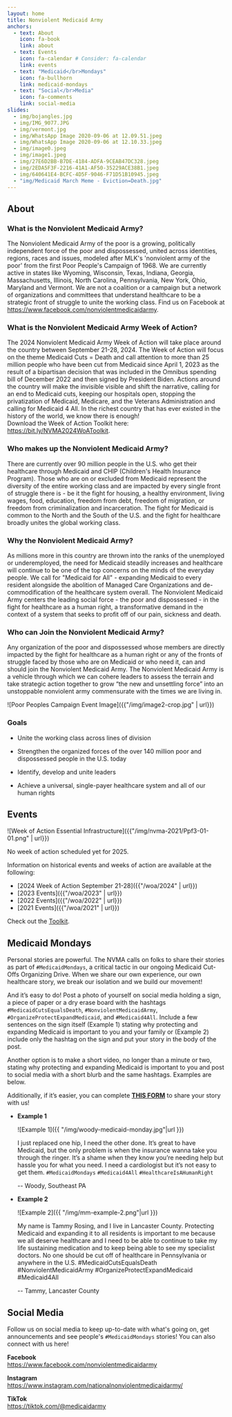 ```yaml
---
layout: home
title: Nonviolent Medicaid Army
anchors:
  - text: About
    icon: fa-book
    link: about
  - text: Events
    icon: fa-calendar # Consider: fa-calendar
    link: events
  - text: "Medicaid</br>Mondays"
    icon: fa-bullhorn
    link: medicaid-mondays
  - text: "Social</br>Media"
    icon: fa-comments
    link: social-media
slides:
  - img/bojangles.jpg
  - img/IMG_9077.JPG
  - img/vermont.jpg
  - img/WhatsApp Image 2020-09-06 at 12.09.51.jpeg
  - img/WhatsApp Image 2020-09-06 at 12.10.33.jpeg
  - img/image0.jpeg
  - img/image1.jpeg
  - img/27E6D2BB-B7DE-4184-ADFA-9CEAB47DC328.jpeg
  - img/2EDA5F3F-2216-41A1-AF50-35229ACE38B1.jpeg
  - img/640641E4-BCFC-4D5F-9046-F71D51B10945.jpeg
  - "img/Medicaid March Meme - Eviction=Death.jpg"
---
```


## About

### What is the Nonviolent Medicaid Army?

The Nonviolent Medicaid Army of the poor is a growing, politically
independent force of the poor and dispossessed, united across
identities, regions, races and issues, modeled after MLK's 'nonviolent
army of the poor' from the first Poor People's Campaign of 1968. We
are currently active in states like Wyoming, Wisconsin, Texas,
Indiana, Georgia, Massachusetts, Illinois, North Carolina,
Pennsylvania, New York, Ohio, Maryland and Vermont. We are not a
coalition or a campaign but a network of organizations and committees
that understand healthcare to be a strategic front of struggle to
unite the working class. Find us on Facebook at
<https://www.facebook.com/nonviolentmedicaidarmy>.

### What is the Nonviolent Medicaid Army Week of Action?

The 2024 Nonviolent Medicaid Army Week of Action will take place
around the country between September 21-28, 2024. The Week of Action
will focus on the theme Medicaid Cuts = Death and call attention to
more than 25 million people who have been cut from Medicaid since
April 1, 2023 as the result of a bipartisan decision that was included
in the Omnibus spending bill of December 2022 and then signed by
President Biden. Actions around the country will make the invisible
visible and shift the narrative, calling for an end to Medicaid cuts,
keeping our hospitals open, stopping the privatization of Medicaid,
Medicare, and the Veterans Administration and calling for Medicaid 4
All. In the richest country that has ever existed in the history of
the world, we know there is enough!  
Download the Week of Action Toolkit here:
<https://bit.ly/NVMA2024WoAToolkit>.

### Who makes up the Nonviolent Medicaid Army?

There are currently over 90 million people in the U.S. who get
their healthcare through Medicaid and CHIP (Children's Health
Insurance Program). Those who are on or excluded from Medicaid 
represent the diversity of the entire working class and are 
impacted by every single front of struggle there is - be it 
the fight for housing, a healthy environment, living wages, 
food, education, freedom from debt, freedom of migration, or 
freedom from criminalization and incarceration. The fight for 
Medicaid is common to the North and the South of the U.S. 
and the fight for healthcare broadly unites the global working class.


### Why the Nonviolent Medicaid Army?

As millions more in this country are thrown into the ranks of the
unemployed or underemployed, the need for Medicaid steadily increases
and healthcare will continue to be one of the top concerns
on the minds of the everyday people. We call for "Medicaid for All" - 
expanding Medicaid to every resident alongside the abolition of
Managed Care Organizations and de-commodification of the healthcare
system overall. The Nonviolent Medicaid Army centers the leading
social force - the poor and dispossessed - in the fight for healthcare
as a human right, a transformative demand in the context of a system
that seeks to profit off of our pain, sickness and death.


### Who can Join the Nonviolent Medicaid Army?

Any organization of the poor and dispossessed whose members are
directly impacted by the fight for healthcare as a human right or any
of the fronts of struggle faced by those who are on Medicaid or who
need it, can and should join the Nonviolent Medicaid Army. The
Nonviolent Medicaid Army is a vehicle through which we can cohere
leaders to assess the terrain and take strategic action together to
grow “the new and unsettling force” into an unstoppable nonviolent
army commensurate with the times we are living in.

![Poor Peoples Campaign Event Image]({{"/img/image2-crop.jpg" | url}})

### Goals

- Unite the working class across lines of division

- Strengthen the organized forces of the over 140 million poor and
  dispossessed people in the U.S. today

- Identify, develop and unite leaders

- Achieve a universal, single-payer healthcare system and all of our
  human rights


## Events

![Week of Action Essential Infrastructure]({{"/img/nvma-2021/Ppf3-01-01.png" | url}})

No week of action scheduled yet for 2025.

Information on historical events and weeks of action are available at the following:

- [2024 Week of Action September 21-28]({{"/woa/2024" | url}})
- [2023 Events]({{"/woa/2023" | url}})
- [2022 Events]({{"/woa/2022" | url}})
- [2021 Events]({{"/woa/2021" | url}})

Check out the [Toolkit](https://docs.google.com/document/d/143woVyrS6FDwORDoFvCDDErZUBMaOVIQTy_Zj-6e5Vg).

<div style="clear:both;"></div>

## Medicaid Mondays

Personal stories are powerful. The NVMA calls on folks to share their
stories as part of `#MedicaidMondays`, a critical tactic in our ongoing
Medicaid Cut-Offs Organizing Drive. When we share our own experience,
our own healthcare story, we break our isolation and we build our
movement!

And it’s easy to do!  Post a photo of yourself on social media holding
a sign, a piece of paper or a dry erase board with the hashtags
`#MedicaidCutsEqualsDeath`, `#NonviolentMedicaidArmy`,
`#OrganizeProtectExpandMedicaid`, and `#Medicaid4All`.  Include a few
sentences on the sign itself (Example 1) stating why protecting and
expanding Medicaid is important to you and your family or (Example 2)
include only the hashtag on the sign and put your story in the body of
the post.

Another option is to make a short video, no longer than a minute or
two, stating why protecting and expanding Medicaid is important to you
and post to social media with a short blurb and the same
hashtags. Examples are below.

Additionally, if it’s easier, you can complete [**THIS
FORM**](https://forms.gle/JsW4LCHouoEz2mZy5) to share your story with
us!

- **Example 1**

    ![Example 1]({{ "/img/woody-medicaid-monday.jpg"|url }})

    I just replaced one hip, I need the other done. It’s great to have
    Medicaid, but the only problem is when the insurance wanna take
    you through the ringer. It’s a shame when they know you’re needing
    help but hassle you for what you need. I need a cardiologist but
    it’s not easy to get them.
    `#MedicaidMondays` `#Medicaid4All` `#HealthcareIsAHumanRight`
    
    -- Woody, Southeast PA

<div style="clear:both;"></div>

- **Example 2**

    ![Example 2]({{ "/img/mm-example-2.png"|url }})

    My name is Tammy Rosing, and I live in Lancaster
    County. Protecting Medicaid and expanding it to all residents is
    important to me because we all deserve healthcare and I need to be
    able to continue to take my life sustaining medication and to keep
    being able to see my specialist doctors. No one should be cut off
    of healthcare in Pennsylvania or anywhere in the U.S.
    #MedicaidCutsEqualsDeath #NonviolentMedicaidArmy
    #OrganizeProtectExpandMedicaid #Medicaid4All

    -- Tammy, Lancaster County

<div style="clear:both;"></div>

## Social Media

Follow us on social media to keep up-to-date with what's going on, get
announcements and see people's `#MedicaidMondays` stories!  You can also
connect with us here!

<i class="fa fa-facebook-square"></i> **Facebook**  
<https://www.facebook.com/nonviolentmedicaidarmy>

<i class="fa fa-instagram"></i> **Instagram**  
<https://www.instagram.com/nationalnonviolentmedicaidarmy/>

<i class="fab fa-tiktok"></i> **TikTok**  
<https://tiktok.com/@medicaidarmy>
